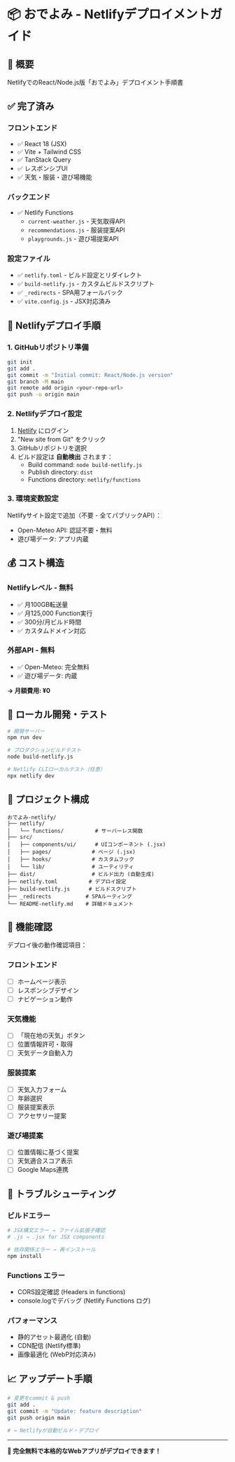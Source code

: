 # 📦 おでよみ - Netlifyデプロイメントガイド

## 🌟 概要

NetlifyでのReact/Node.js版「おでよみ」デプロイメント手順書

## ✅ 完了済み

### フロントエンド
- ✅ React 18 (JSX)
- ✅ Vite + Tailwind CSS
- ✅ TanStack Query
- ✅ レスポンシブUI
- ✅ 天気・服装・遊び場機能

### バックエンド
- ✅ Netlify Functions
  - `current-weather.js` - 天気取得API
  - `recommendations.js` - 服装提案API  
  - `playgrounds.js` - 遊び場提案API

### 設定ファイル
- ✅ `netlify.toml` - ビルド設定とリダイレクト
- ✅ `build-netlify.js` - カスタムビルドスクリプト
- ✅ `_redirects` - SPA用フォールバック
- ✅ `vite.config.js` - JSX対応済み

## 🚀 Netlifyデプロイ手順

### 1. GitHubリポジトリ準備
```bash
git init
git add .
git commit -m "Initial commit: React/Node.js version"
git branch -M main
git remote add origin <your-repo-url>
git push -u origin main
```

### 2. Netlifyデプロイ設定
1. [Netlify](https://netlify.com) にログイン
2. "New site from Git" をクリック
3. GitHubリポジトリを選択
4. ビルド設定は **自動検出** されます：
   - Build command: `node build-netlify.js`
   - Publish directory: `dist`
   - Functions directory: `netlify/functions`

### 3. 環境変数設定
Netlifyサイト設定で追加（不要 - 全てパブリックAPI）：
- Open-Meteo API: 認証不要・無料
- 遊び場データ: アプリ内蔵

## 💰 コスト構造

### Netlifyレベル - 無料
- ✅ 月100GB転送量
- ✅ 月125,000 Function実行
- ✅ 300分/月ビルド時間
- ✅ カスタムドメイン対応

### 外部API - 無料
- ✅ Open-Meteo: 完全無料
- ✅ 遊び場データ: 内蔵

**→ 月額費用: ¥0**

## 🔧 ローカル開発・テスト

```bash
# 開発サーバー
npm run dev

# プロダクションビルドテスト
node build-netlify.js

# Netlify CLIローカルテスト（任意）
npx netlify dev
```

## 📂 プロジェクト構成

```
おでよみ-netlify/
├── netlify/
│   └── functions/          # サーバーレス関数
├── src/
│   ├── components/ui/      # UIコンポーネント (.jsx)
│   ├── pages/             # ページ (.jsx)
│   ├── hooks/             # カスタムフック
│   └── lib/               # ユーティリティ
├── dist/                  # ビルド出力 (自動生成)
├── netlify.toml          # デプロイ設定
├── build-netlify.js      # ビルドスクリプト
├── _redirects           # SPAルーティング
└── README-netlify.md    # 詳細ドキュメント
```

## 🎯 機能確認

デプロイ後の動作確認項目：

### フロントエンド
- [ ] ホームページ表示
- [ ] レスポンシブデザイン
- [ ] ナビゲーション動作

### 天気機能
- [ ] 「現在地の天気」ボタン
- [ ] 位置情報許可・取得
- [ ] 天気データ自動入力

### 服装提案
- [ ] 天気入力フォーム
- [ ] 年齢選択
- [ ] 服装提案表示
- [ ] アクセサリー提案

### 遊び場提案
- [ ] 位置情報に基づく提案
- [ ] 天気適合スコア表示
- [ ] Google Maps連携

## 🐛 トラブルシューティング

### ビルドエラー
```bash
# JSX構文エラー → ファイル拡張子確認
# .js → .jsx for JSX components

# 依存関係エラー → 再インストール
npm install
```

### Functions エラー
- CORS設定確認 (Headers in functions)
- console.logでデバッグ (Netlify Functions ログ)

### パフォーマンス
- 静的アセット最適化 (自動)
- CDN配信 (Netlify標準)
- 画像最適化 (WebP対応済み)

## 📈 アップデート手順

```bash
# 変更をcommit & push
git add .
git commit -m "Update: feature description"
git push origin main

# → Netlifyが自動ビルド・デプロイ
```

---

**🎉 完全無料で本格的なWebアプリがデプロイできます！**